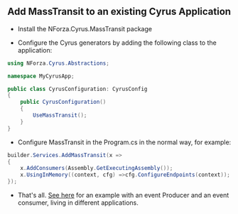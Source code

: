 ## Add MassTransit to an existing Cyrus Application

* Install the NForza.Cyrus.MassTransit package

* Configure the Cyrus generators by adding the following class to the application:

```csharp
using NForza.Cyrus.Abstractions;

namespace MyCyrusApp;

public class CyrusConfiguration: CyrusConfig
{
    public CyrusConfiguration()
    {
        UseMassTransit();
    }
}
```
* Configure MassTransit in the Program.cs in the normal way, for example:

```csharp
builder.Services.AddMassTransit(x =>
{
    x.AddConsumers(Assembly.GetExecutingAssembly());
    x.UsingInMemory((context, cfg) =>cfg.ConfigureEndpoints(context));
});
```
* That's all. [See here](https://github.com/NForza/Cyrus/tree/main/examples/Cyrus.MassTransit) for an example with an event Producer and an event consumer, living in different applications.

